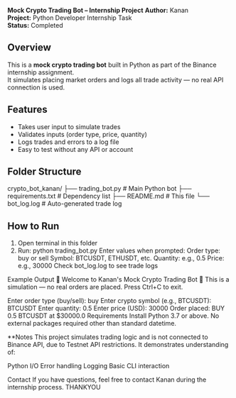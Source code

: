 **Mock Crypto Trading Bot – Internship Project**
**Author:** Kanan  
**Project:** Python Developer Internship Task  
**Status:** Completed 

##  Overview
This is a **mock crypto trading bot** built in Python as part of the Binance internship assignment.  
It simulates placing market orders and logs all trade activity — no real API connection is used.

##  Features
- Takes user input to simulate trades
- Validates inputs (order type, price, quantity)
- Logs trades and errors to a log file
- Easy to test without any API or account

##  Folder Structure
crypto_bot_kanan/
├── trading_bot.py # Main Python bot
├── requirements.txt # Dependency list
├── README.md # This file
└── bot_log.log # Auto-generated trade log

##  How to Run

1. Open terminal in this folder  
2. Run:
python trading_bot.py
Enter values when prompted:
Order type: buy or sell
Symbol: BTCUSDT, ETHUSDT, etc.
Quantity: e.g., 0.5
Price: e.g., 30000
Check bot_log.log to see trade logs

Example Output
🔹 Welcome to Kanan's Mock Crypto Trading Bot 🔹
This is a simulation — no real orders are placed.
Press Ctrl+C to exit.

Enter order type (buy/sell): buy
Enter crypto symbol (e.g., BTCUSDT): BTCUSDT
Enter quantity: 0.5
Enter price (USD): 30000
Order placed: BUY 0.5 BTCUSDT at $30000.0
 Requirements
Install Python 3.7 or above.
No external packages required other than standard datetime.

**Notes
This project simulates trading logic and is not connected to Binance API, due to Testnet API restrictions.
It demonstrates understanding of:

Python I/O
Error handling
Logging
Basic CLI interaction

Contact
If you have questions, feel free to contact Kanan during the internship process.
THANKYOU
